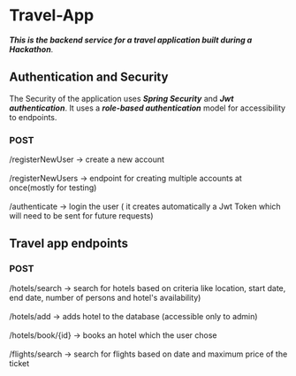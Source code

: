 # Travel-App

***This is the backend service for a travel application built during a Hackathon***.

## Authentication and Security

The Security of the application uses ***Spring Security*** and ***Jwt authentication***. 
It uses a ***role-based authentication*** model for accessibility to endpoints.

### POST 
/registerNewUser -> create a new account
<br />
<br />
/registerNewUsers -> endpoint for creating multiple accounts at once(mostly for testing)
<br />
<br />
/authenticate -> login the user ( it creates automatically a Jwt Token which will need to be sent for future requests)

## Travel app endpoints

### POST
/hotels/search -> search for hotels based on criteria like location, start date, end date, number of persons and hotel's availability)
<br />
<br />
/hotels/add -> adds hotel to the database (accessible only to admin)
<br /><br />
/hotels/book/{id} -> books an hotel which the user chose
<br />
<br />
/flights/search -> search for flights based on date and maximum price of the ticket




